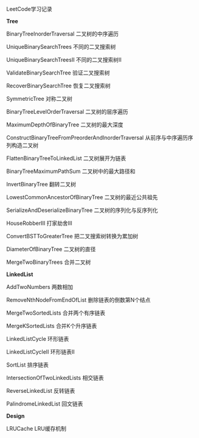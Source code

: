 LeetCode学习记录

**Tree**

BinaryTreeInorderTraversal  二叉树的中序遍历

UniqueBinarySearchTrees 不同的二叉搜索树

UniqueBinarySearchTreesII 不同的二叉搜索树II

ValidateBinarySearchTree  验证二叉搜索树

RecoverBinarySearchTree  恢复二叉搜索树

SymmetricTree  对称二叉树

BinaryTreeLevelOrderTraversal  二叉树的层序遍历

MaximumDepthOfBinaryTree  二叉树的最大深度

ConstructBinaryTreeFromPreorderAndInorderTraversal  从前序与中序遍历序列构造二叉树

FlattenBinaryTreeToLinkedList 二叉树展开为链表

BinaryTreeMaximumPathSum 二叉树中的最大路径和

InvertBinaryTree 翻转二叉树

LowestCommonAncestorOfBinaryTree 二叉树的最近公共祖先

SerializeAndDeserializeBinaryTree 二叉树的序列化与反序列化

HouseRobberIII 打家劫舍III

ConvertBSTToGreaterTree 把二叉搜索树转换为累加树

DiameterOfBinaryTree 二叉树的直径

MergeTwoBinaryTrees 合并二叉树

**LinkedList**

AddTwoNumbers 两数相加

RemoveNthNodeFromEndOfList 删除链表的倒数第N个结点

MergeTwoSortedLists 合并两个有序链表

MergeKSortedLists 合并K个升序链表

LinkedListCycle 环形链表

LinkedListCycleII 环形链表II

SortList 排序链表

IntersectionOfTwoLinkedLists 相交链表

ReverseLinkedList 反转链表

PalindromeLinkedList 回文链表

**Design**

LRUCache LRU缓存机制
